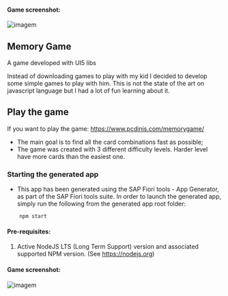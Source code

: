 #### Game screenshot:

![imagem](https://user-images.githubusercontent.com/20087885/136797971-73f2bf08-aa77-4591-b645-3b7ef711bace.png)

## Memory Game

A game developed with UI5 libs

Instead of downloading games to play with my kid I decided to develop some simple games to play with him. This is not the state of the art on javascript language but I had a lot of fun learning about it.

## Play the game

If you want to play the game: https://www.pcdinis.com/memorygame/

- The main goal is to find all the card combinations fast as possible;
- The game was created with 3 different difficulty levels. Harder level have more cards than the easiest one.

### Starting the generated app

-   This app has been generated using the SAP Fiori tools - App Generator, as part of the SAP Fiori tools suite.  In order to launch the generated app, simply run the following from the generated app root folder:

```
    npm start
```

#### Pre-requisites:

1. Active NodeJS LTS (Long Term Support) version and associated supported NPM version.  (See https://nodejs.org)


#### Game screenshot:

![imagem](https://user-images.githubusercontent.com/20087885/136797971-73f2bf08-aa77-4591-b645-3b7ef711bace.png)



